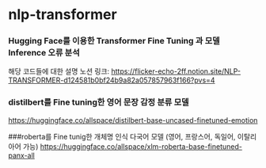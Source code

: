 # nlp-transformer
### Hugging Face를 이용한 Transformer Fine Tuning 과 모델 Inference 오류 분석
해당 코드들에 대한 설명 노션 링크: https://flicker-echo-2ff.notion.site/NLP-TRANSFORMER-d124581b0bf24b9a82a057857963f166?pvs=4


### distilbert를 Fine tuning한 영어 문장 감정 분류 모델 
https://huggingface.co/allspace/distilbert-base-uncased-finetuned-emotion

###roberta를 Fine tunig한 개체명 인식 다국어 모델 (영어, 프랑스어, 독일어, 이탈리아어 가능)
https://huggingface.co/allspace/xlm-roberta-base-finetuned-panx-all
